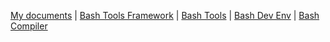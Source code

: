 <!-- _navbar.md -->

[My documents](https://fchastanet.github.io/my-documents/) |
[Bash Tools Framework](https://fchastanet.github.io/bash-tools-framework/) |
[Bash Tools](/) | [Bash Dev Env](https://fchastanet.github.io/bash-dev-env/) |
[Bash Compiler](https://fchastanet.github.io/bash-compiler/)
